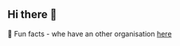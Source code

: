 ## Hi there 👋

🍿 Fun facts - whe have an other organisation [here](https://github.com/Deno-Sandbox)
